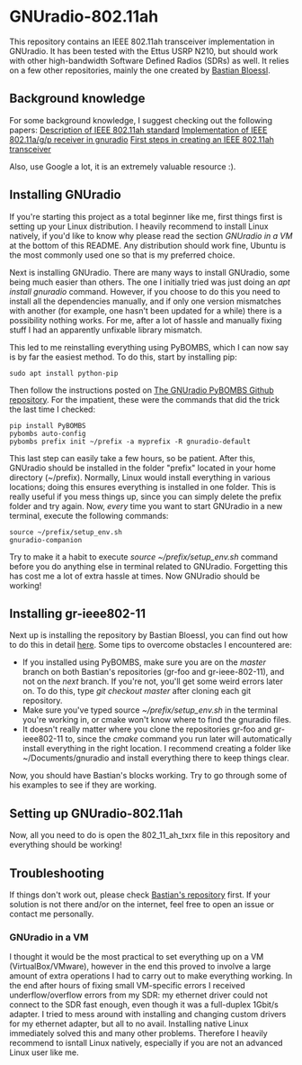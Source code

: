 # GNUradio-802.11ah

This repository contains an IEEE 802.11ah transceiver implementation in GNUradio. It has been tested with the Ettus USRP N210, but should work with other high-bandwidth Software Defined Radios (SDRs) as well. It relies on a few other repositories, mainly the one created by [Bastian Bloessl](https://github.com/bastibl/gr-ieee802-11).

## Background knowledge
For some background knowledge, I suggest checking out the following papers:
[Description of IEEE 802.11ah standard](https://arxiv.org/pdf/1402.4675.pdf)
[Implementation of IEEE 802.11a/g/p receiver in gnuradio](http://conferences.sigcomm.org/sigcomm/2013/papers/srif/p9.pdf)
[First steps in creating an IEEE 802.11ah transceiver](https://www.colorado.edu/itp/sites/default/files/attached-files/70130-130943_-_jaimin_shah_-_apr_25_2016_1005_pm_-_final_capstone_paper_resubmission_team_1.pdf)

Also, use Google a lot, it is an extremely valuable resource :).

## Installing GNUradio

If you're starting this project as a total beginner like me, first things first is setting up your Linux distribution. I heavily recommend to install Linux natively, if you'd like to know why please read the section _GNUradio in a VM_ at the bottom of this README. Any distribution should work fine, Ubuntu is the most commonly used one so that is my preferred choice.  

Next is installing GNUradio. There are many ways to install GNUradio, some being much easier than others. The one I initially tried was just doing an _apt install gnuradio_ command. However, if you choose to do this you need to install all the dependencies manually, and if only one version mismatches with another (for example, one hasn't been updated for a while) there is a possibility nothing works. For me, after a lot of hassle and manually fixing stuff I had an apparently unfixable library mismatch.

This led to me reinstalling everything using PyBOMBS, which I can now say is by far the easiest method. To do this, start by installing pip:

    sudo apt install python-pip

Then follow the instructions posted on [The GNUradio PyBOMBS Github repository](https://github.com/gnuradio/pybombs). For the impatient, these were the commands that did the trick the last time I checked:

    pip install PyBOMBS
    pybombs auto-config
    pybombs prefix init ~/prefix -a myprefix -R gnuradio-default

This last step can easily take a few hours, so be patient. After this, GNUradio should be installed in the folder "prefix" located in your home directory (~/prefix). Normally, Linux would install everything in various locations; doing this ensures everything is installed in one folder. This is really useful if you mess things up, since you can simply delete the prefix folder and try again. Now, _every_ time you want to start GNUradio in a new terminal, execute the following commands:

    source ~/prefix/setup_env.sh
    gnuradio-companion

Try to make it a habit to execute _source ~/prefix/setup_env.sh_ command before you do anything else in terminal related to GNUradio. Forgetting this has cost me a lot of extra hassle at times. Now GNUradio should be working!

## Installing gr-ieee802-11

Next up is installing the repository by Bastian Bloessl, you can find out how to do this in detail [here](https://github.com/bastibl/gr-ieee802-11). Some tips to overcome obstacles I encountered are:

- If you installed using PyBOMBS, make sure you are on the _master_ branch on both Bastian's repositories (gr-foo and gr-ieee-802-11), and not on the _next_ branch. If you're not, you'll get some weird errors later on. To do this, type _git checkout master_ after cloning each git repository. 
- Make sure you've typed source _~/prefix/setup_env.sh_ in the terminal you're working in, or cmake won't know where to find the gnuradio files.
- It doesn't really matter where you clone the repositories gr-foo and gr-ieee802-11 to, since the _cmake_ command you run later will automatically install everything in the right location. I recommend creating a folder like ~/Documents/gnuradio and install everything there to keep things clear.

Now, you should have Bastian's blocks working. Try to go through some of his examples to see if they are working. 

## Setting up GNUradio-802.11ah
Now, all you need to do is open the 802_11_ah_txrx file in this repository and everything should be working! 

## Troubleshooting
If things don't work out, please check [Bastian's repository](https://github.com/bastibl/gr-ieee802-11) first. If your solution is not there and/or on the internet, feel free to open an issue or contact me personally.

### GNUradio in a VM
I thought it would be the most practical to set everything up on a VM (VirtualBox/VMware), however in the end this proved to involve a large amount of extra operations I had to carry out to make everything working. In the end after hours of fixing small VM-specific errors I received underflow/overflow errors from my SDR: my ethernet driver could not connect to the SDR fast enough, even though it was a full-duplex 1Gbit/s adapter. I tried to mess around with installing and changing custom drivers for my ethernet adapter, but all to no avail. Installing native Linux immediately solved this and many other problems. Therefore I heavily recommend to isntall Linux natively, especially if you are not an advanced Linux user like me. 

